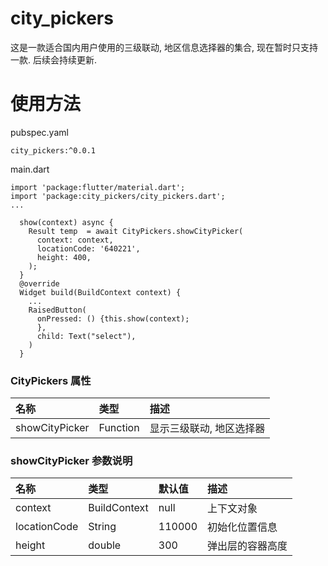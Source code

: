 # city_pickers

这是一款适合国内用户使用的三级联动, 地区信息选择器的集合, 现在暂时只支持一款. 后续会持续更新.

# 使用方法

pubspec.yaml
```
city_pickers:^0.0.1
```

main.dart
```
import 'package:flutter/material.dart';
import 'package:city_pickers/city_pickers.dart';
...

  show(context) async {
    Result temp  = await CityPickers.showCityPicker(
      context: context,
      locationCode: '640221',
      height: 400,
    );
  }
  @override
  Widget build(BuildContext context) {
    ...
    RaisedButton(
      onPressed: () {this.show(context);
      },
      child: Text("select"),
    )
  }

```

### CityPickers 属性

|名称|类型|描述|
|:---------------|:--------|:----------|
|showCityPicker|Function|显示三级联动, 地区选择器|


### showCityPicker 参数说明

|名称|类型|默认值|描述|
|:---------------|:--------|:----|:----------|
|context|BuildContext|null|上下文对象|
|locationCode|String|110000| 初始化位置信息|
|height|double|300| 弹出层的容器高度|





